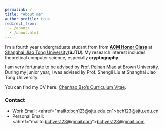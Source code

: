 ```yaml
---
permalink: /
title: "About me"
author_profile: true
redirect_from: 
  - /about/
  - /about.html
---
```


I’m a fourth year undergraduate student from from [**ACM Honor Class**](https://acm.sjtu.edu.cn/home) at [Shanghai Jiao Tong University](https://www.sjtu.edu.cn/)(**SJTU**). My research interest includes theoretical computer science, especially **cryptography**.

I am very fortunate to be advised by [Prof. Peihan Miao](https://vivo.brown.edu/display/pmiao) at Brown University. During my junior year, I was advised by Prof. Shengli Liu at Shanghai Jiao Tong University.

You can find my CV here: [Chenhao Bao’s Curriculum Vitae](../assets/CV.pdf).

### Contact

- Work Email: <ahref="mailto:bch123@sjtu.edu.cn">bch123@sjtu.edu.cn</a>
- Personal Email:<ahref="mailto:bchyes123@gmail.com">bchyes123@gmail.com</a>

